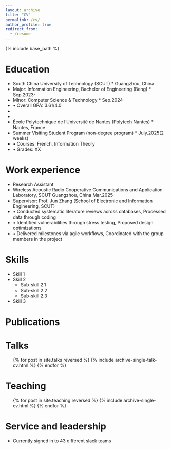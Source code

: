 ```yaml
---
layout: archive
title: "CV"
permalink: /cv/
author_profile: true
redirect_from:
  - /resume
---
```


{% include base_path %}

Education
======
* South China University of Technology (SCUT)                                             * Guangzhou, China
* Major: Information Engineering, Bachelor of Engineering (Beng)                                 * Sep.2023-
* Minor: Computer Science & Technology                                                           * Sep.2024-
* • Overall GPA: 3.61/4.0   	
*
*
* École Polytechnique de l’Université de Nantes (Polytech Nantes)                        * Nantes, France
* Summer Visiting Student Program (non-degree program)                                   * July.2025(2 weeks)
* • Courses: French, Information Theory
* • Grades: XX

Work experience
======
  * Research Assistant 
  * Wireless Acoustic Radio Cooperative Communications and Application Laboratory, SCUT    Guangzhou, China
                                                                                                  Mar.2025-
  * Supervisor: Prof. Jun Zhang (School of Electronic and Information Engineering, SCUT)	
  * •	Conducted systematic literature reviews across databases, Processed data through coding
  * •	Identified vulnerabilities through stress testing, Proposed design optimizations
  * •	Delivered milestones via agile workflows, Coordinated with the group members in the project

Skills
======
* Skill 1
* Skill 2
  * Sub-skill 2.1
  * Sub-skill 2.2
  * Sub-skill 2.3
* Skill 3

Publications
======
 
  
Talks
======
  <ul>{% for post in site.talks reversed %}
    {% include archive-single-talk-cv.html  %}
  {% endfor %}</ul>
  
Teaching
======
  <ul>{% for post in site.teaching reversed %}
    {% include archive-single-cv.html %}
  {% endfor %}</ul>
  
Service and leadership
======
* Currently signed in to 43 different slack teams
